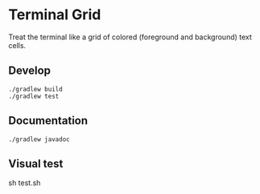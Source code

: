 Terminal Grid
=============


Treat the terminal like a grid of colored (foreground and background) text cells.


Develop
-------

    ./gradlew build
    ./gradlew test


Documentation
-------------

    ./gradlew javadoc


Visual test
-----------

sh test.sh
